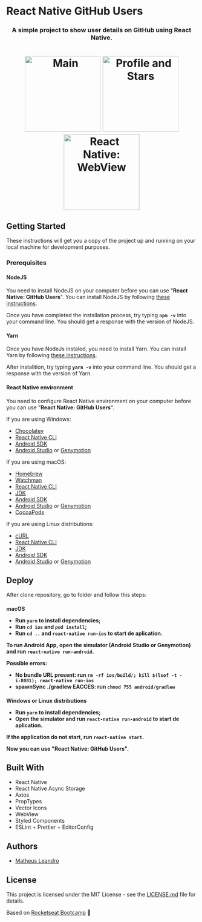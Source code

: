 # React Native GitHub Users

<h3 align="center">
  A simple project to show user details on GitHub using React Native.
</h3>

<h1 align="center">
  <img alt="Main" title="Main" src="https://github.com/matheusleandroo/react-native-github-users/blob/master/src/img/github-users-main.png" width="200px" />
  <img alt="Profile and Stars" title="Profile and Stars" src="https://github.com/matheusleandroo/react-native-github-users/blob/master/src/img/github-users-stars.png" width="200px" />
  <img alt="React Native: WebView" title="WebView" src="https://github.com/matheusleandroo/react-native-github-users/blob/master/src/img/github-users-webview.png" width="200px" />
</h1>

## Getting Started

These instructions will get you a copy of the project up and running on your local machine for development purposes.

<h3>Prerequisites</h3>

<h4>NodeJS</h4>

You need to install NodeJS on your computer before you can use "**React Native: GitHub Users**". You can install NodeJS by following <a href="https://nodejs.org/en/download/package-manager/">these instructions</a>.

Once you have completed the installation process, try typing **```npm -v```** into your command line. You should get a response with the version of NodeJS.

<h4>Yarn</h4>

Once you have NodeJs instaled, you need to install Yarn. You can install Yarn by following <a href="https://yarnpkg.com/en/docs/getting-started">these instructions</a>.

After instalition, try typing **```yarn -v```** into your command line. You should get a response with the version of Yarn.

<h4>React Native environment</h4>

You need to configure React Native environment on your computer before you can use "**React Native: GitHub Users**".

If you are using Windows:

<ul>
  <li><a href="https://chocolatey.org/install">Chocolatey</a></li>
  <li><a href="https://facebook.github.io/react-native/docs/getting-started">React Native CLI</a></li>
  <li><a href="https://www.androidcentral.com/installing-android-sdk-windows-mac-and-linux-tutorial">Android SDK</a></li>
  <li><a href="https://developer.android.com/studio/install?hl=en">Android Studio</a> or <a href="https://docs.genymotion.com/desktop/3.0/01_Get_started/">Genymotion</a></li>  
</ul>

If you are using macOS:

<ul>
  <li><a href="https://docs.brew.sh/Installation">Homebrew</a></li>
  <li><a href="https://facebook.github.io/watchman/docs/install.html">Watchman</a></li>
  <li><a href="https://facebook.github.io/react-native/docs/getting-started">React Native CLI</a></li>
  <li><a href="https://docs.oracle.com/en/java/javase/13/install/overview-jdk-installation.html#GUID-8677A77F-231A-40F7-98B9-1FD0B48C346A">JDK</a></li>
  <li><a href="https://www.androidcentral.com/installing-android-sdk-windows-mac-and-linux-tutorial">Android SDK</a></li>
  <li><a href="https://developer.android.com/studio/install?hl=en">Android Studio</a> or <a href="https://docs.genymotion.com/desktop/3.0/01_Get_started/">Genymotion</a></li>
  <li><a href="https://cocoapods.org/">CocoaPods</a></li>
</ul>

If you are using Linux distributions:

<ul>
  <li><a href="https://curl.haxx.se/">cURL</a></li>
  <li><a href="https://facebook.github.io/react-native/docs/getting-started">React Native CLI</a></li>
  <li><a href="https://docs.oracle.com/en/java/javase/13/install/overview-jdk-installation.html#GUID-8677A77F-231A-40F7-98B9-1FD0B48C346A">JDK</a></li>
  <li><a href="https://www.androidcentral.com/installing-android-sdk-windows-mac-and-linux-tutorial">Android SDK</a></li>
  <li><a href="https://developer.android.com/studio/install?hl=en">Android Studio</a> or <a href="https://docs.genymotion.com/desktop/3.0/01_Get_started/">Genymotion</a></li>
</ul>

## Deploy

After clone repository, go to folder and follow this steps:

<h4>macOS</>

- Run **`yarn`** to install dependencies;
- Run **`cd ios`** and **`pod install`**;
- Run **`cd ..`** and **`react-native run-ios`** to start de aplication.

To run Android App, open the simulator (Android Studio or Genymotion) and run **`react-native run-android`**.

Possible errors:

- No bundle URL present: run **`rm -rf ios/build/; kill $(lsof -t -i:8081); react-native run-ios`**
- spawnSync ./gradlew EACCES: run **`chmod 755 android/gradlew`**

<h4>Windows or Linux distributions</>

- Run **`yarn`** to install dependencies;
- Open the simulator and run **`react-native run-android`** to start de aplication.

If the application do not start, run **`react-native start`**.

Now you can use "**React Native: GitHub Users**".

## Built With

<ul>
  <li>React Native</li>
  <li>React Native Async Storage</li>
  <li>Axios</li>
  <li>PropTypes</li>
  <li>Vector Icons</li>
  <li>WebView</li>
  <li>Styled Components</li>
  <li>ESLint + Prettier + EditorConfig</li>
</ul>

## Authors

<ul>
  <li><a href="http://matheusleandro.com">Matheus Leandro</a></li>
</ul>

## License

This project is licensed under the MIT License - see the <a href="https://github.com/matheusleandroo/react-native-github-users/blob/master/LICENSE">LICENSE.md</a> file for details.

Based on <a href="https://rocketseat.com.br/bootcamp">Rocketseat Bootcamp</a> :rocket:
